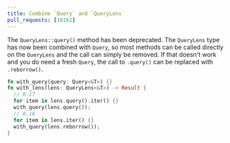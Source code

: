 ```yaml
---
title: Combine `Query` and `QueryLens`
pull_requests: [18162]
---
```


The `QueryLens::query()` method has been deprecated.
The `QueryLens` type has now been combined with `Query`, so most methods can be called directly on the `QueryLens` and the call can simply be removed.
If that doesn't work and you do need a fresh `Query`, the call to `.query()` can be replaced with `.reborrow()`.

```rust
fn with_query(query: Query<&T>) {}
fn with_lens(lens: QueryLens<&T>) -> Result {
  // 0.17
  for item in lens.query().iter() {}
  with_query(lens.query());
  // 0.18
  for item in lens.iter() {}
  with_query(lens.reborrow());
}
```
